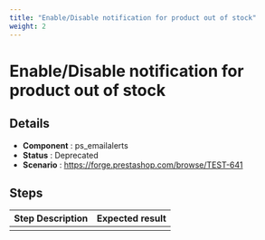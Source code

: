 ```yaml
---
title: "Enable/Disable notification for product out of stock"
weight: 2
---
```


# Enable/Disable notification for product out of stock
## Details
* **Component** : ps_emailalerts
* **Status** : Deprecated
* **Scenario** : https://forge.prestashop.com/browse/TEST-641

## Steps
| Step Description | Expected result |
| ----- | ----- |
|  |  |